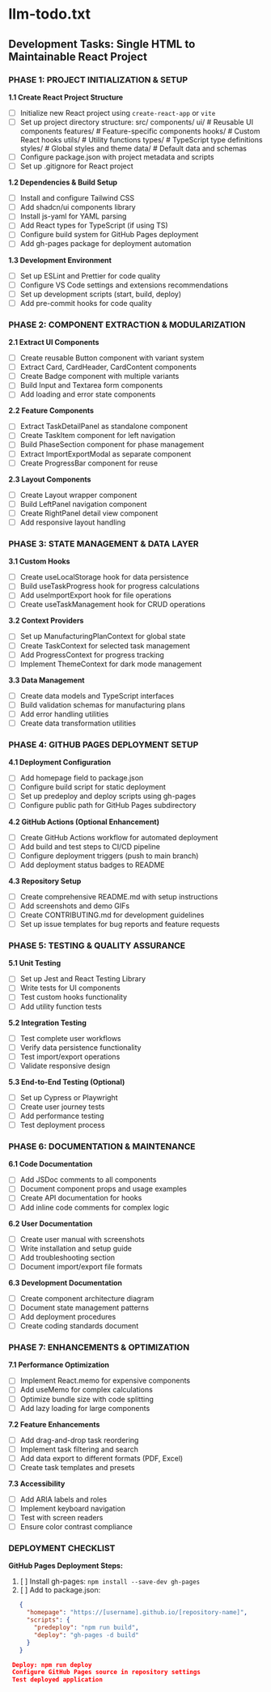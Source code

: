 # llm-todo.txt

## Development Tasks: Single HTML to Maintainable React Project

### PHASE 1: PROJECT INITIALIZATION & SETUP

**1.1 Create React Project Structure**
- [ ] Initialize new React project using `create-react-app` or `vite`
- [ ] Set up project directory structure:
src/
components/
ui/           # Reusable UI components
features/     # Feature-specific components
hooks/          # Custom React hooks
utils/          # Utility functions
types/          # TypeScript type definitions
styles/         # Global styles and theme
data/           # Default data and schemas
- [ ] Configure package.json with project metadata and scripts
- [ ] Set up .gitignore for React project

**1.2 Dependencies & Build Setup**
- [ ] Install and configure Tailwind CSS
- [ ] Add shadcn/ui components library
- [ ] Install js-yaml for YAML parsing
- [ ] Add React types for TypeScript (if using TS)
- [ ] Configure build system for GitHub Pages deployment
- [ ] Add gh-pages package for deployment automation

**1.3 Development Environment**
- [ ] Set up ESLint and Prettier for code quality
- [ ] Configure VS Code settings and extensions recommendations
- [ ] Set up development scripts (start, build, deploy)
- [ ] Add pre-commit hooks for code quality

### PHASE 2: COMPONENT EXTRACTION & MODULARIZATION

**2.1 Extract UI Components**
- [ ] Create reusable Button component with variant system
- [ ] Extract Card, CardHeader, CardContent components
- [ ] Create Badge component with multiple variants
- [ ] Build Input and Textarea form components
- [ ] Add loading and error state components

**2.2 Feature Components**
- [ ] Extract TaskDetailPanel as standalone component
- [ ] Create TaskItem component for left navigation
- [ ] Build PhaseSection component for phase management
- [ ] Extract ImportExportModal as separate component
- [ ] Create ProgressBar component for reuse

**2.3 Layout Components**
- [ ] Create Layout wrapper component
- [ ] Build LeftPanel navigation component
- [ ] Create RightPanel detail view component
- [ ] Add responsive layout handling

### PHASE 3: STATE MANAGEMENT & DATA LAYER

**3.1 Custom Hooks**
- [ ] Create useLocalStorage hook for data persistence
- [ ] Build useTaskProgress hook for progress calculations
- [ ] Add useImportExport hook for file operations
- [ ] Create useTaskManagement hook for CRUD operations

**3.2 Context Providers**
- [ ] Set up ManufacturingPlanContext for global state
- [ ] Create TaskContext for selected task management
- [ ] Add ProgressContext for progress tracking
- [ ] Implement ThemeContext for dark mode management

**3.3 Data Management**
- [ ] Create data models and TypeScript interfaces
- [ ] Build validation schemas for manufacturing plans
- [ ] Add error handling utilities
- [ ] Create data transformation utilities

### PHASE 4: GITHUB PAGES DEPLOYMENT SETUP

**4.1 Deployment Configuration**
- [ ] Add homepage field to package.json
- [ ] Configure build script for static deployment
- [ ] Set up predeploy and deploy scripts using gh-pages
- [ ] Configure public path for GitHub Pages subdirectory

**4.2 GitHub Actions (Optional Enhancement)**
- [ ] Create GitHub Actions workflow for automated deployment
- [ ] Add build and test steps to CI/CD pipeline
- [ ] Configure deployment triggers (push to main branch)
- [ ] Add deployment status badges to README

**4.3 Repository Setup**
- [ ] Create comprehensive README.md with setup instructions
- [ ] Add screenshots and demo GIFs
- [ ] Create CONTRIBUTING.md for development guidelines
- [ ] Set up issue templates for bug reports and feature requests

### PHASE 5: TESTING & QUALITY ASSURANCE

**5.1 Unit Testing**
- [ ] Set up Jest and React Testing Library
- [ ] Write tests for UI components
- [ ] Test custom hooks functionality
- [ ] Add utility function tests

**5.2 Integration Testing**
- [ ] Test complete user workflows
- [ ] Verify data persistence functionality
- [ ] Test import/export operations
- [ ] Validate responsive design

**5.3 End-to-End Testing (Optional)**
- [ ] Set up Cypress or Playwright
- [ ] Create user journey tests
- [ ] Add performance testing
- [ ] Test deployment process

### PHASE 6: DOCUMENTATION & MAINTENANCE

**6.1 Code Documentation**
- [ ] Add JSDoc comments to all components
- [ ] Document component props and usage examples
- [ ] Create API documentation for hooks
- [ ] Add inline code comments for complex logic

**6.2 User Documentation**
- [ ] Create user manual with screenshots
- [ ] Write installation and setup guide
- [ ] Add troubleshooting section
- [ ] Document import/export file formats

**6.3 Development Documentation**
- [ ] Create component architecture diagram
- [ ] Document state management patterns
- [ ] Add deployment procedures
- [ ] Create coding standards document

### PHASE 7: ENHANCEMENTS & OPTIMIZATION

**7.1 Performance Optimization**
- [ ] Implement React.memo for expensive components
- [ ] Add useMemo for complex calculations
- [ ] Optimize bundle size with code splitting
- [ ] Add lazy loading for large components

**7.2 Feature Enhancements**
- [ ] Add drag-and-drop task reordering
- [ ] Implement task filtering and search
- [ ] Add data export to different formats (PDF, Excel)
- [ ] Create task templates and presets

**7.3 Accessibility**
- [ ] Add ARIA labels and roles
- [ ] Implement keyboard navigation
- [ ] Test with screen readers
- [ ] Ensure color contrast compliance

### DEPLOYMENT CHECKLIST

**GitHub Pages Deployment Steps:**
1. [ ] Install gh-pages: `npm install --save-dev gh-pages`
2. [ ] Add to package.json:
```json
   {
     "homepage": "https://[username].github.io/[repository-name]",
     "scripts": {
       "predeploy": "npm run build",
       "deploy": "gh-pages -d build"
     }
   }

 Deploy: npm run deploy
 Configure GitHub Pages source in repository settings
 Test deployed application
